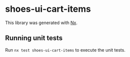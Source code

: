 # shoes-ui-cart-items

This library was generated with [Nx](https://nx.dev).

## Running unit tests

Run `nx test shoes-ui-cart-items` to execute the unit tests.
